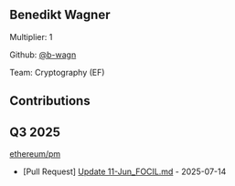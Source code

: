 
## Benedikt Wagner
Multiplier: 1

Github: [@b-wagn](https://github.com/b-wagn)

Team: Cryptography (EF)

## Contributions

## Q3 2025

[ethereum/pm](https://github.com/ethereum/pm)
* [Pull Request] [Update 11-Jun_FOCIL.md](https://github.com/ethereum/pm/pull/1618) - 2025-07-14
